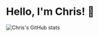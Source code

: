 # Hello, I'm Chris! 👋

![Chris's GitHub stats](https://github-readme-stats.vercel.app/api?username=christopher-yue&show_icons=true&theme=radical)
